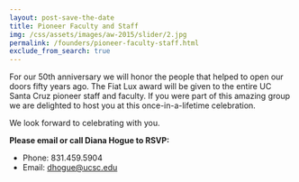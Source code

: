 ```yaml
---
layout: post-save-the-date
title: Pioneer Faculty and Staff
img: /css/assets/images/aw-2015/slider/2.jpg
permalink: /founders/pioneer-faculty-staff.html
exclude_from_search: true
---
```


For our 50th anniversary we will honor the people that helped to open our doors fifty years ago. The Fiat Lux award will be given to the entire UC Santa Cruz pioneer staff and faculty. If you were part of this amazing group we are delighted to host you at this once-in-a-lifetime celebration.

We look forward to celebrating with you.

**Please email or call Diana Hogue to RSVP:**

- Phone: 831.459.5904
- Email: [dhogue@ucsc.edu](mailto:dhogue@ucsc.edu)